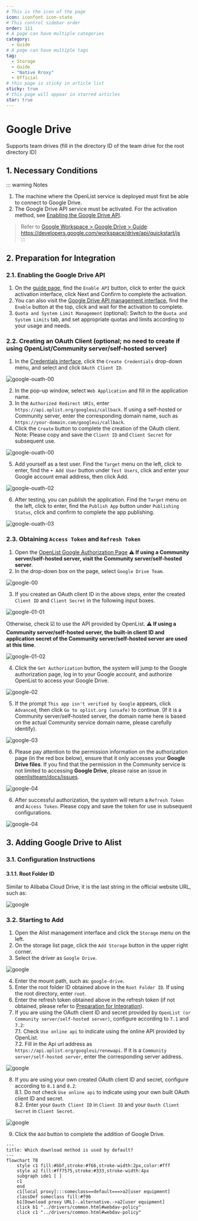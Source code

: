 ```yaml
---
# This is the icon of the page
icon: iconfont icon-state
# This control sidebar order
order: 111
# A page can have multiple categories
category:
  - Guide
# A page can have multiple tags
tag:
  - Storage
  - Guide
  - "Native Rroxy"
  - Official
# this page is sticky in article list
sticky: true
# this page will appear in starred articles
star: true
---
```


# Google Drive  
Supports team drives (fill in the directory ID of the team drive for the root directory ID)  


## 1. Necessary Conditions  
::: warning Notes  
1. The machine where the OpenList service is deployed must first be able to connect to Google Drive.  
2. The Google Drive API service must be activated. For the activation method, see [Enabling the Google Drive API](#enabling-the-google-drive-api).  
> Refer to [Google Workspace > Google Drive > Guide](https://developers.google.com/workspace/drive/api/quickstart/js): https://developers.google.com/workspace/drive/api/quickstart/js  
:::  


## 2. Preparation for Integration  

### 2.1. Enabling the Google Drive API  
1. On the [guide page](https://developers.google.com/workspace/drive/api/quickstart/js), find the `Enable API` button, click to enter the quick activation interface, click Next and Confirm to complete the activation.  
2. You can also visit the [Google Drive API management interface](https://console.cloud.google.com/apis/library/drive.googleapis.com), find the `Enable` button at the top, click and wait for the activation to complete.  
3. `Quota and System Limit Management` (optional): Switch to the `Quota and System Limits` tab, and set appropriate quotas and limits according to your usage and needs.  

### 2.2. Creating an OAuth Client (optional; no need to create if using OpenList/Community server/self-hosted server)  
1. In the [Credentials interface](https://console.cloud.google.com/apis/credentials?hl=zh-cn), click the `Create Credentials` drop-down menu, and select and click `OAuth Client ID`.  

![google-ouath-00](/img/drivers/google/google-ouath-00.png)  

2. In the pop-up window, select `Web Application` and fill in the application name.  
3. In the `Authorized Redirect URIs`, enter `https://api.oplist.org/googleui/callback`. If using a self-hosted or Community server, enter the corresponding domain name, such as `https://your-domain.com/googleui/callback`.  
4. Click the `Create` button to complete the creation of the OAuth client. Note: Please copy and save the `Client ID` and `Client Secret` for subsequent use.  

![google-ouath-00](/img/drivers/google/google-ouath-01.png)  

5. Add yourself as a test user. Find the `Target` menu on the left, click to enter, find the `+ Add User` button under `Test Users`, click and enter your Google account email address, then click Add.  

![google-ouath-02](/img/drivers/google/google-ouath-02.png)  

6. After testing, you can publish the application. Find the `Target` menu on the left, click to enter, find the `Publish App` button under `Publishing Status`, click and confirm to complete the app publishing.  

![google-ouath-03](/img/drivers/google/google-ouath-03.png)  

### 2.3. Obtaining `Access Token` and `Refresh Token`  
1. Open the [OpenList Google Authorization Page](https://api.oplist.org/) **⚠️ If using a Community server/self-hosted server, visit the Community server/self-hosted server**.  
2. In the drop-down box on the page, select `Google Drive Team`.  

![google-00](/img/drivers/google/google-00.png)  

3. If you created an OAuth client ID in the above steps, enter the created `Client ID` and `Client Secret` in the following input boxes.  

![google-01-01](/img/drivers/google/google-01-01.png)  

Otherwise, check ☑️ to use the API provided by OpenList. **⚠️ If using a Community server/self-hosted server, the built-in client ID and application secret of the Community server/self-hosted server are used at this time**.  

![google-01-02](/img/drivers/google/google-01-02.png)  

4. Click the `Get Authorization` button, the system will jump to the Google authorization page, log in to your Google account, and authorize OpenList to access your Google Drive.  

![google-02](/img/drivers/google/google-02.png)  

5. If the prompt `This app isn't verified by Google` appears, click `Advanced`, then click `Go to oplist.org (unsafe)` to continue. (If it is a Community server/self-hosted server, the domain name here is based on the actual Community service domain name, please carefully identify).  

![google-03](/img/drivers/google/google-03.png)  

6. Please pay attention to the permission information on the authorization page (in the red box below), ensure that it only accesses your **Google Drive files**. If you find that the permission in the Community service is not limited to accessing **Google Drive**, please raise an issue in [openlistteam/docs/issues](https://github.com/openlistteam/docs/issues).  

![google-04](/img/drivers/google/google-04.png)  

6. After successful authorization, the system will return a `Refresh Token` and `Access Token`. Please copy and save the token for use in subsequent configurations.  

![google-04](/img/drivers/google/google-05.png)  


## 3. Adding Google Drive to Alist  

### 3.1. Configuration Instructions  
#### 3.1.1. **Root Folder ID**  
Similar to Alibaba Cloud Drive, it is the last string in the official website URL, such as:  

![google](/img/drivers/google/googledrive-dir.png)  

### 3.2. Starting to Add  
1. Open the Alist management interface and click the `Storage` menu on the left.  
2. On the storage list page, click the `Add Storage` button in the upper right corner.  
3. Select the driver as `Google Drive`.  

![google](/img/drivers/google/google-06.png)  

4. Enter the mount path, such as: `google-drive`.  
5. Enter the root folder ID obtained above in the `Root Folder ID`. If using the root directory, enter `root`.  
6. Enter the refresh token obtained above in the refresh token (if not obtained, please refer to [Preparation for Integration](#2-preparation-for-integration)).  
7. If you are using the OAuth client ID and secret provided by `OpenList (or Community server/self-hosted server)`, configure according to `7.1` and `7.2`:  
   7.1. Check `Use online api` to indicate using the online API provided by OpenList.  
   7.2. Fill in the Api url address as `https://api.oplist.org/googleui/renewapi`. If it is a `Community server/self-hosted server`, enter the corresponding server address.  

![google](/img/drivers/google/google-07.png) 

8. If you are using your own created OAuth client ID and secret, configure according to `8.1` and `8.2`:  
   8.1. Do not check `Use online api` to indicate using your own built OAuth client ID and secret.  
   8.2. Enter your `Oauth Client ID` in `Client ID` and your `Oauth Client Secret` in `Client Secret`.  
   
![google](/img/drivers/google/google-08.png) 

9. Click the `Add` button to complete the addition of Google Drive.

```mermaid
---
title: Which download method is used by default?
---
flowchart TB
    style c1 fill:#bbf,stroke:#f66,stroke-width:2px,color:#fff
    style a2 fill:#ff7575,stroke:#333,stroke-width:4px
    subgraph ide1 [ ]
    c1
    end
    c1[local proxy]:::someclass==default===>a2[user equipment]
    classDef someclass fill:#f96
    b1[Download proxy URL]-.alternative.->a2[user equipment]
    click b1 "../drivers/common.html#webdav-policy"
    click c1 "../drivers/common.html#webdav-policy"
```
